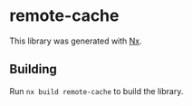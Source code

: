 # remote-cache

This library was generated with [Nx](https://nx.dev).

## Building

Run `nx build remote-cache` to build the library.
